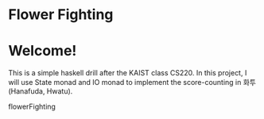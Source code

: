 # Flower Fighting
# Welcome!

This is a simple haskell drill after the KAIST class CS220. In this project, I will use State monad and IO monad to implement the score-counting in 화투 (Hanafuda, Hwatu).

 flowerFighting
